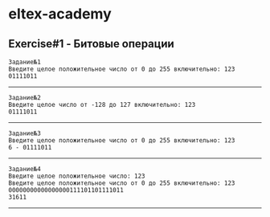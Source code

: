 # eltex-academy
## Exercise#1 - Битовые операции
```
Задание№1
Введите целое положительное число от 0 до 255 включительно: 123
01111011
```
---
``` 
Задание№2
Введите целое число от -128 до 127 включительно: 123
01111011
```
---
```
Задание№3
Введите целое положительное число от 0 до 255 включительно: 123
6 - 01111011
```
---
```
Задание№4
Введите целое положительное число: 123
Введите целое положительное число от 0 до 255 включительно: 123
00000000000000000111101101111011 
31611
```
---
